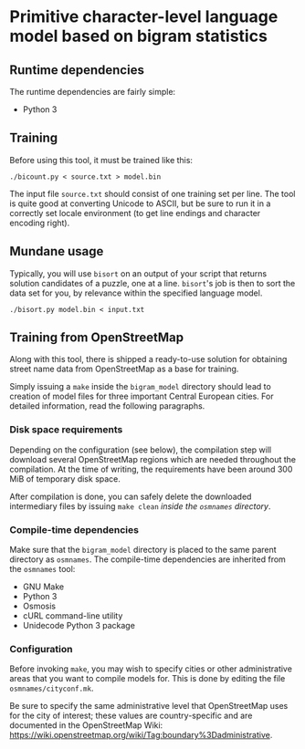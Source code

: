 # Primitive character-level language model based on bigram statistics

## Runtime dependencies

The runtime dependencies are fairly simple:

 * Python 3

## Training

Before using this tool, it must be trained like this:

    ./bicount.py < source.txt > model.bin

The input file `source.txt` should consist of one training set per line.
The tool is quite good at converting Unicode to ASCII, but be sure to run
it in a correctly set locale environment (to get line endings and character
encoding right).

## Mundane usage

Typically, you will use `bisort` on an output of your script that returns
solution candidates of a puzzle, one at a line. `bisort`'s job is then to sort
the data set for you, by relevance within the specified language model.

    ./bisort.py model.bin < input.txt

## Training from OpenStreetMap

Along with this tool, there is shipped a ready-to-use solution for obtaining
street name data from OpenStreetMap as a base for training.

Simply issuing a `make` inside the `bigram_model` directory should lead to
creation of model files for three important Central European cities.
For detailed information, read the following paragraphs.

### Disk space requirements

Depending on the configuration (see below), the compilation step will download
several OpenStreetMap regions which are needed throughout the compilation.
At the time of writing, the requirements have been around 300 MiB of temporary
disk space.

After compilation is done, you can safely delete the downloaded intermediary
files by issuing `make clean` *inside the `osmnames` directory*.

### Compile-time dependencies

Make sure that the `bigram_model` directory is placed to the same parent
directory as `osmnames`. The compile-time dependencies are inherited from
the `osmnames` tool:

 * GNU Make
 * Python 3
 * Osmosis
 * cURL command-line utility
 * Unidecode Python 3 package

### Configuration

Before invoking `make`, you may wish to specify cities or other administrative
areas that you want to compile models for. This is done by editing the file
`osmnames/cityconf.mk`.

Be sure to specify the same administrative level that OpenStreetMap uses for
the city of interest; these values are country-specific and are documented
in the OpenStreetMap Wiki:
<https://wiki.openstreetmap.org/wiki/Tag:boundary%3Dadministrative>.
